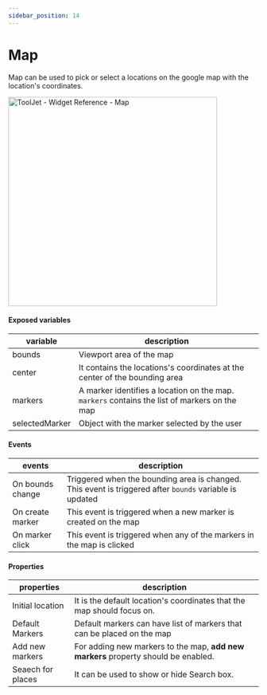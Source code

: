```yaml
---
sidebar_position: 14
---
```


# Map

Map can be used to pick or select a locations on the google map with the location's coordinates.

<img class="screenshot-full" src="/img/widgets/map/map.gif" alt="ToolJet - Widget Reference - Map" height="420"/>

#### Exposed variables

| variable      | description |
| ----------- | ----------- |
| bounds      | Viewport area of the map |
| center      | It contains the locations's coordinates at the center of the bounding area |
| markers     | A marker identifies a location on the map. `markers` contains the list of markers on the map |
| selectedMarker | Object with the marker selected by the user |

#### Events

| events      | description |
| ----------- | ----------- |
| On bounds change | Triggered when the bounding area is changed. This event is triggered after `bounds` variable is updated |
| On create marker | This event is triggered when a new marker is created on the map |
| On marker click | This event is triggered when any of the markers in the map is clicked |

#### Properties

| properties      | description |
| ----------- | ----------- |
| Initial location | It is the default location's coordinates that the map should focus on. |
| Default Markers | Default markers can have list of markers that can be placed on the map |
| Add new markers | For adding new markers to the map, **add new markers** property should be enabled. |
| Seaech for places | It can be used to show or hide Search box. |